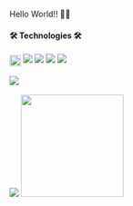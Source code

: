 Hello World!! 👋👋


  <div style="display: inline_block">
    <h4>🛠 Technologies  🛠  </h4>
    <img align="center" alt="mat-linux" height="20" width="20" img src="https://cdn.jsdelivr.net/gh/devicons/devicon/icons/linux/linux-original.svg" />  
    <img src="https://img.icons8.com/fluency/48/000000/typescript--v1.png"/>  
    <img src="https://img.icons8.com/color/48/000000/react-native.png"/>
    <img src="https://img.icons8.com/color/48/000000/bootstrap.png"/>  
    <img src="https://img.icons8.com/color/48/000000/git.png"/>         
   </div> 
   <br>

   <div style "display: inline-block">
    <a height="30" width="30" href="https://www.linkedin.com/in/matheus-ganzala-nunes-teixeira-276b4415b/" target="_blank"><img src="https://img.shields.io/badge/-LinkedIn-%230077B5?style=for-the-badge&logo=linkedin&logoColor=white" target="_blank"></a>   
  </div>
  <br>

  <div style "display: flex">
    <img src="https://github-readme-stats.vercel.app/api/top-langs/?username=matganzala&theme=dark"/>
    <a href="https://github.com/matganzala">
    <img height="180em" src="https://github-readme-stats.vercel.app/api?username=matganzala&show_icons=true&theme=radical&include_all_commits=true&               count_private=true"/>
  </div>
    

